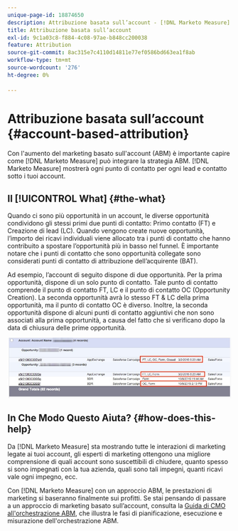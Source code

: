```yaml
---
unique-page-id: 18874650
description: Attribuzione basata sull’account - [!DNL Marketo Measure] - Documentazione del prodotto
title: Attribuzione basata sull’account
exl-id: 9c1a03c8-f884-4c08-97ae-b848cc200038
feature: Attribution
source-git-commit: 8ac315e7c4110d14811e77ef0586bd663ea1f8ab
workflow-type: tm+mt
source-wordcount: '276'
ht-degree: 0%

---
```


# Attribuzione basata sull’account {#account-based-attribution}

Con l&#39;aumento del marketing basato sull&#39;account (ABM) è importante capire come [!DNL Marketo Measure] può integrare la strategia ABM. [!DNL Marketo Measure] mostrerà ogni punto di contatto per ogni lead e contatto sotto i tuoi account.

## Il [!UICONTROL What] {#the-what}

Quando ci sono più opportunità in un account, le diverse opportunità condividono gli stessi primi due punti di contatto: Primo contatto (FT) e Creazione di lead (LC). Quando vengono create nuove opportunità, l’importo dei ricavi individuali viene allocato tra i punti di contatto che hanno contribuito a spostare l’opportunità più in basso nel funnel. È importante notare che i punti di contatto che sono opportunità collegate sono considerati punti di contatto di attribuzione dell’acquirente (BAT).

Ad esempio, l’account di seguito dispone di due opportunità. Per la prima opportunità, dispone di un solo punto di contatto. Tale punto di contatto comprende il punto di contatto FT, LC e il punto di contatto OC (Opportunity Creation). La seconda opportunità avrà lo stesso FT &amp; LC della prima opportunità, ma il punto di contatto OC è diverso. Inoltre, la seconda opportunità dispone di alcuni punti di contatto aggiuntivi che non sono associati alla prima opportunità, a causa del fatto che si verificano dopo la data di chiusura delle prime opportunità.

![](assets/1.jpg)

## In Che Modo Questo Aiuta? {#how-does-this-help}

Da [!DNL Marketo Measure] sta mostrando tutte le interazioni di marketing legate ai tuoi account, gli esperti di marketing ottengono una migliore comprensione di quali account sono suscettibili di chiudere, quanto spesso si sono impegnati con la tua azienda, quali sono tali impegni, quanti ricavi vale ogni impegno, ecc.

Con [!DNL Marketo Measure] con un approccio ABM, le prestazioni di marketing si baseranno finalmente sui profitti. Se stai pensando di passare a un approccio di marketing basato sull’account, consulta la [Guida di CMO all&#39;orchestrazione ABM](https://info.bizible.com/cmos-guide-to-abm-orchestration), che illustra le fasi di pianificazione, esecuzione e misurazione dell&#39;orchestrazione ABM.
